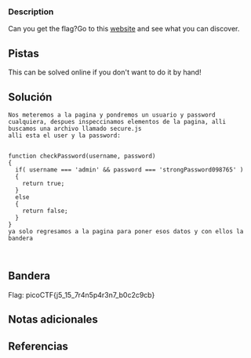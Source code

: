 
 
### Description
Can you get the flag?Go to this [website](http://saturn.picoctf.net:64710/) and see what you can discover.

## Pistas
This can be solved online if you don't want to do it by hand!




## Solución

``` 
Nos meteremos a la pagina y pondremos un usuario y password cualquiera, despues inspeccinamos elementos de la pagina, alli buscamos una archivo llamado secure.js
alli esta el user y la password:
  

function checkPassword(username, password)
{
  if( username === 'admin' && password === 'strongPassword098765' )
  {
    return true;
  }
  else
  {
    return false;
  }
}
ya solo regresamos a la pagina para poner esos datos y con ellos la bandera



```

## Bandera
Flag: picoCTF{j5_15_7r4n5p4r3n7_b0c2c9cb}


## Notas adicionales


## Referencias
